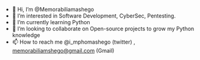 - 👋 Hi, I’m @Memorabiliamashego
- 👀 I’m interested in Software Development, CyberSec, Pentesting.
- 🌱 I’m currently learning Python
- 💞️ I’m looking to collaborate on Open-source projects to grow my Python knowledge
- 📫 How to reach me @i_mphomashego (twitter) , memorabiliamshego@gmail.com (Gmail)

<!---
Memorabiliamashego/Memorabiliamashego is a ✨ special ✨ repository because its `README.md` (this file) appears on your GitHub profile.
You can click the Preview link to take a look at your changes.
--->
